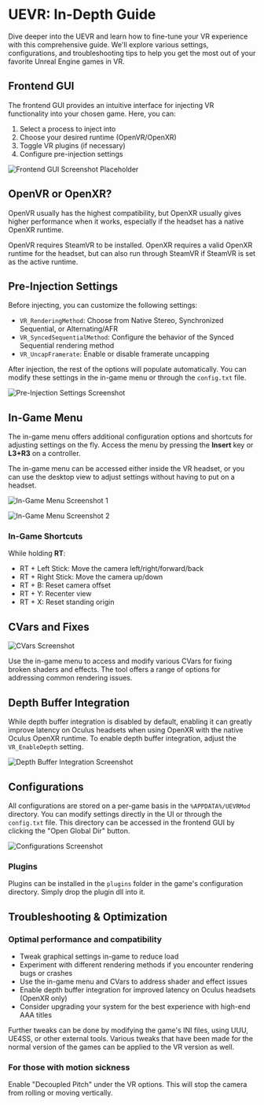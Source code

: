 # UEVR: In-Depth Guide

Dive deeper into the UEVR and learn how to fine-tune your VR experience with this comprehensive guide. We'll explore various settings, configurations, and troubleshooting tips to help you get the most out of your favorite Unreal Engine games in VR.

## Frontend GUI

The frontend GUI provides an intuitive interface for injecting VR functionality into your chosen game. Here, you can:

1. Select a process to inject into
2. Choose your desired runtime (OpenVR/OpenXR)
3. Toggle VR plugins (if necessary)
4. Configure pre-injection settings

![Frontend GUI Screenshot Placeholder](images/frontend-gui.png)

## OpenVR or OpenXR?

OpenVR usually has the highest compatibility, but OpenXR usually gives higher performance when it works, especially if the headset has a native OpenXR runtime.

OpenVR requires SteamVR to be installed. OpenXR requires a valid OpenXR runtime for the headset, but can also run through SteamVR if SteamVR is set as the active runtime.

## Pre-Injection Settings

Before injecting, you can customize the following settings:

- `VR_RenderingMethod`: Choose from Native Stereo, Synchronized Sequential, or Alternating/AFR
- `VR_SyncedSequentialMethod`: Configure the behavior of the Synced Sequential rendering method
- `VR_UncapFramerate`: Enable or disable framerate uncapping

After injection, the rest of the options will populate automatically. You can modify these settings in the in-game menu or through the `config.txt` file.

![Pre-Injection Settings Screenshot](images/pre-injection-settings.png)

## In-Game Menu

The in-game menu offers additional configuration options and shortcuts for adjusting settings on the fly. Access the menu by pressing the **Insert** key or **L3+R3** on a controller.

The in-game menu can be accessed either inside the VR headset, or you can use the desktop view to adjust settings without having to put on a headset.

![In-Game Menu Screenshot 1](images/in-game-menu-1.png)

![In-Game Menu Screenshot 2](images/in-game-menu-2.png)

### In-Game Shortcuts

While holding **RT**:

- RT + Left Stick: Move the camera left/right/forward/back
- RT + Right Stick: Move the camera up/down
- RT + B: Reset camera offset
- RT + Y: Recenter view
- RT + X: Reset standing origin

## CVars and Fixes

![CVars Screenshot](images/cvars.png)

Use the in-game menu to access and modify various CVars for fixing broken shaders and effects. The tool offers a range of options for addressing common rendering issues.

## Depth Buffer Integration

While depth buffer integration is disabled by default, enabling it can greatly improve latency on Oculus headsets when using OpenXR with the native Oculus OpenXR runtime. To enable depth buffer integration, adjust the `VR_EnableDepth` setting.

![Depth Buffer Integration Screenshot](images/depth-buffer-integration.png)

## Configurations

All configurations are stored on a per-game basis in the `%APPDATA%/UEVRMod` directory. You can modify settings directly in the UI or through the `config.txt` file. This directory can be accessed in the frontend GUI by clicking the "Open Global Dir" button.

![Configurations Screenshot](images/configurations.png)

### Plugins

Plugins can be installed in the `plugins` folder in the game's configuration directory. Simply drop the plugin dll into it.

## Troubleshooting & Optimization

### Optimal performance and compatibility

- Tweak graphical settings in-game to reduce load
- Experiment with different rendering methods if you encounter rendering bugs or crashes
- Use the in-game menu and CVars to address shader and effect issues
- Enable depth buffer integration for improved latency on Oculus headsets (OpenXR only)
- Consider upgrading your system for the best experience with high-end AAA titles

Further tweaks can be done by modifying the game's INI files, using UUU, UE4SS, or other external tools. Various tweaks that have been made for the normal version of the games can be applied to the VR version as well.

### For those with motion sickness

Enable "Decoupled Pitch" under the VR options. This will stop the camera from rolling or moving vertically.
